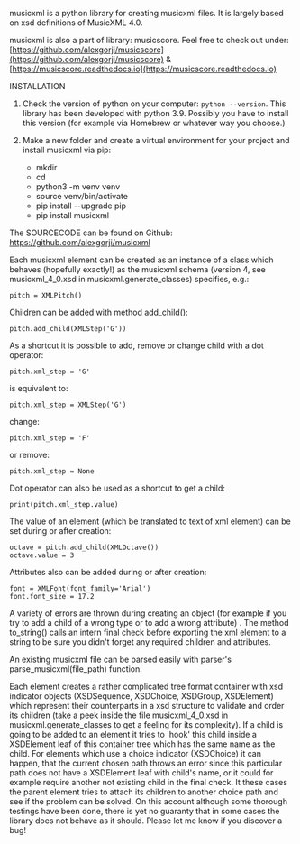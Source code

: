 musicxml is a python library for creating musicxml files. It is largely based on xsd definitions of MusicXML 4.0.

musicxml is also a part of library: musicscore. Feel free to check out under: [https://github.com/alexgorji/musicscore](https://github.com/alexgorji/musicscore) & [https://musicscore.readthedocs.io](https://musicscore.readthedocs.io)

INSTALLATION

1. Check the version of python on your computer: `python --version`. This library has been developed with python 3.9. Possibly you have to
   install this version (for example via Homebrew or whatever way you choose.)

2. Make a new folder and create a virtual environment for your project and install musicxml via pip:
    * mkdir <project>
    * cd <project>
    * python3 -m venv venv
    * source venv/bin/activate
    * pip install --upgrade pip
    * pip install musicxml

The SOURCECODE can be found on Github: https://github.com/alexgorji/musicxml

Each musicxml element can be created as an instance of a class which behaves (hopefully exactly!) as the musicxml schema
(version 4, see musicxml_4_0.xsd in musicxml.generate_classes) specifies, e.g.:

```
pitch = XMLPitch()
```

Children can be added with method add_child(<xmlelement>):

```
pitch.add_child(XMLStep('G'))
```

As a shortcut it is possible to add, remove or change child with a dot operator:

```
pitch.xml_step = 'G'
```

is equivalent to:

```
pitch.xml_step = XMLStep('G')
```

change:

```
pitch.xml_step = 'F'
```

or remove:

```
pitch.xml_step = None
```

Dot operator can also be used as a shortcut to get a child:

```
print(pitch.xml_step.value)
```

The value of an element (which be translated to text of xml element) can be set during or after creation:

```
octave = pitch.add_child(XMLOctave())
octave.value = 3
```

Attributes also can be added during or after creation:

```
font = XMLFont(font_family='Arial')
font.font_size = 17.2
```

A variety of errors are thrown during creating an object (for example if you try to add a child of a wrong type or to add a wrong attribute)
. The method to_string() calls an intern final check before exporting the xml element to a string to be sure you didn't forget any required
children and attributes.

An existing musicxml file can be parsed easily with parser's parse_musicxml(file_path) function.

Each element creates a rather complicated tree format container with xsd indicator objects (XSDSequence, XSDChoice, XSDGroup, XSDElement)
which represent their counterparts in a xsd structure to validate and order its children (take a peek inside the file musicxml_4_0.xsd in
musicxml.generate_classes to get a feeling for its complexity). If a child is going to be added to an element it tries to 'hook' this child
inside a XSDElement leaf of this container tree which has the same name as the child. For elements which use a choice indicator (XSDChoice)
it can happen, that the current chosen path throws an error since this particular path does not have a XSDElement leaf with child's name, or
it could for example require another not existing child in the final check. It these cases the parent element tries to attach its children
to another choice path and see if the problem can be solved. On this account although some thorough testings have been done, there is yet no
guaranty that in some cases the library does not behave as it should. Please let me know if you discover a bug!
